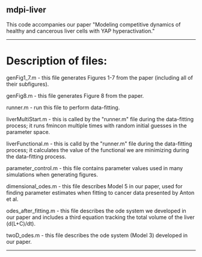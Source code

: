 ## mdpi-liver
This code accompanies our paper "Modeling competitive dynamics of healthy and cancerous liver cells with YAP hyperactivation."

- - - 

# Description of files:

genFig1_7.m - this file generates Figures 1-7 from the paper (including all of their subfigures).

genFig8.m - this file generates Figure 8 from the paper.

runner.m - run this file to perform data-fitting.

liverMultiStart.m - this is called by the "runner.m" file during the data-fitting process; it runs fmincon multiple times with random initial guesses in the parameter space.

liverFunctional.m - this is calld by the "runner.m" file during the data-fitting process; it calculates the value of the functional we are minimizing during the data-fitting process.

parameter_control.m - this file contains parameter values used in many simulations when generating figures.

dimensional_odes.m - this file describes Model 5 in our paper, used for finding parameter estimates when fitting to cancer data presented by Anton et al.

odes_after_fitting.m - this file describes the ode system we developed in our paper and includes a third equation tracking the total volume of the liver (d(L+C)/dt).

twoD_odes.m - this file describes the ode system (Model 3) developed in our paper.

- - -
